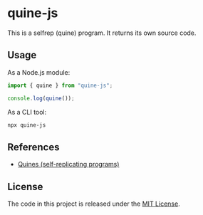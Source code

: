 # quine-js

This is a selfrep (quine) program. It returns its own source code.

## Usage

As a Node.js module:

```js
import { quine } from "quine-js";

console.log(quine());
```

As a CLI tool:

```sh
npx quine-js
```

## References

- [Quines (self-replicating programs)](http://www.madore.org/%7Edavid/computers/quine.html)

## License

The code in this project is released under the [MIT License](./LICENSE).
